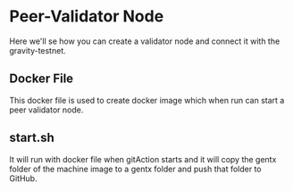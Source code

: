 
# Peer-Validator Node

Here we'll se how you can create a validator node and connect it with the gravity-testnet.

## Docker File

This docker file is used to create  docker image which when run can start a peer validator node.


## start.sh

It will run with docker file when gitAction starts and it will copy the gentx folder of the machine image to a gentx folder and push that folder to GitHub. 